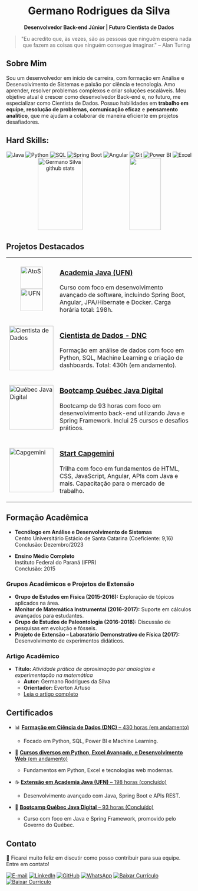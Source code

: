 <div align="center">

# Germano Rodrigues da Silva

**Desenvolvedor Back-end Júnior | Futuro Cientista de Dados**

> "Eu acredito que, às vezes, são as pessoas que ninguém espera nada que fazem as coisas que ninguém consegue imaginar." – Alan Turing

</div>

## Sobre Mim

Sou um desenvolvedor em início de carreira, com formação em Análise e Desenvolvimento de Sistemas e paixão por ciência e tecnologia. Amo aprender, resolver problemas complexos e criar soluções escaláveis. Meu objetivo atual é crescer como desenvolvedor Back-end e, no futuro, me especializar como Cientista de Dados. Possuo habilidades em **trabalho em equipe**, **resolução de problemas**, **comunicação eficaz** e **pensamento analítico**, que me ajudam a colaborar de maneira eficiente em projetos desafiadores.

## **Hard Skills:**

<div align="center">
  <img src="https://img.shields.io/badge/Java-ED8B00?style=for-the-badge&logo=java&logoColor=white" alt="Java" />
  <img src="https://img.shields.io/badge/Python-3776AB?style=for-the-badge&logo=python&logoColor=white" alt="Python" />
  <img src="https://img.shields.io/badge/SQL-4479A1?style=for-the-badge&logo=postgresql&logoColor=white" alt="SQL" />
  <img src="https://img.shields.io/badge/Spring_Boot-6DB33F?style=for-the-badge&logo=spring&logoColor=white" alt="Spring Boot" />
  <img src="https://img.shields.io/badge/Angular-DD0031?style=for-the-badge&logo=angular&logoColor=white" alt="Angular" />
  <img src="https://img.shields.io/badge/Git-F05032?style=for-the-badge&logo=git&logoColor=white" alt="Git" />
  <img src="https://img.shields.io/badge/PowerBI-F2C811?style=for-the-badge&logo=powerbi&logoColor=black" alt="Power BI" />
  <img src="https://img.shields.io/badge/Excel-217346?style=for-the-badge&logo=microsoft-excel&logoColor=white" alt="Excel" />
</div>

<div align="center">  
  <img width="49%" height="195px" src="https://github-readme-stats.vercel.app/api?username=Germano-Silva&show_icons=true&count_private=true&hide_border=true&title_color=3b82f6&icon_color=3b82f6&text_color=c9d1d9&bg_color=0d1117" alt="Germano Silva github stats" /> 
  <img width="41%" height="195px" src="https://github-readme-stats.vercel.app/api/top-langs/?username=Germano-Silva&layout=compact&hide_border=true&title_color=3b82f6&text_color=c9d1d9&bg_color=0d1117" />
</div>

## Projetos Destacados

<table>
  <tr>
    <td>
      <div align="center">
        <img src="https://pbs.twimg.com/profile_images/1676518449491705857/0L6O8t6z_400x400.png" width="60" alt="AtoS">
        <img src="https://encrypted-tbn0.gstatic.com/images?q=tbn:ANd9GcTCSWa-uW55-eRKBZ2T51rZZpSc9kuHR4rajOyXZQB3N7mitV31oyKwYZ8q-kDq-lPprL0&usqp=CAU" width="60" alt="UFN">
      </div>
    </td>
    <td>
      <h3>
        <a href="https://github.com/Germano-Silva/Academia_Java_AtoS_UFN" target="_blank">
          Academia Java (UFN)
        </a>
      </h3>
      <p>
        Curso com foco em desenvolvimento avançado de software, incluindo Spring Boot, Angular, JPA/Hibernate e Docker. Carga horária total: 198h.
      </p>
    </td>
  </tr>
  <tr>
    <td>
      <img src="https://cdn.prod.website-files.com/66143495d3e01ad1a958beed/667462e9008d76db39e58733_Icone_Curso_Cientista_de_Dados_DNC.webp" width="120" alt="Cientista de Dados">
    </td>
    <td>
      <h3>
        <a href="https://github.com/Germano-Silva/Cientista_de_Dados_DNC" target="_blank">
          Cientista de Dados - DNC
        </a>
      </h3>
      <p>
        Formação em análise de dados com foco em Python, SQL, Machine Learning e criação de dashboards. Total: 430h (em andamento).
      </p>
    </td>
  </tr>
  <tr>
    <td>
      <img src="https://hermes.digitalinnovation.one/tracks/90d89c5e-330e-4316-85af-e6d629677f68.png" width="120" alt="Québec Java Digital">
    </td>
    <td>
      <h3>
        <a href="https://github.com/Germano-Silva/BootcampQuebecJavaDigital" target="_blank">
          Bootcamp Québec Java Digital
        </a>
      </h3>
      <p>
        Bootcamp de 93 horas com foco em desenvolvimento back-end utilizando Java e Spring Framework. Inclui 25 cursos e desafios práticos.
      </p>
    </td>
  </tr>
  <tr>
    <td>
      <img src="https://companieslogo.com/img/orig/CAP.PA-9b4110b0.png?t=1720244491" width="120" alt="Capgemini">
    </td>
    <td>
      <h3>
        <a href="https://github.com/Germano-Silva/Start_Capgemini" target="_blank">
          Start Capgemini
        </a>
      </h3>
      <p>
        Trilha com foco em fundamentos de HTML, CSS, JavaScript, Angular, APIs com Java e mais. Capacitação para o mercado de trabalho.
      </p>
    </td>
  </tr>
</table>

## Formação Acadêmica

- **Tecnólogo em Análise e Desenvolvimento de Sistemas**  
  Centro Universitário Estácio de Santa Catarina (Coeficiente: 9,16)  
  Conclusão: Dezembro/2023  

- **Ensino Médio Completo**  
  Instituto Federal do Paraná (IFPR)  
  Conclusão: 2015

### Grupos Acadêmicos e Projetos de Extensão
- **Grupo de Estudos em Física (2015-2016):** Exploração de tópicos aplicados na área.  
- **Monitor de Matemática Instrumental (2016-2017):** Suporte em cálculos avançados para estudantes.  
- **Grupo de Estudos de Paleontologia (2016-2018):** Discussão de pesquisas em evolução e fósseis.  
- **Projeto de Extensão – Laboratório Demonstrativo de Física (2017):** Desenvolvimento de experimentos didáticos. 

### Artigo Acadêmico
- **Título:** *Atividade prática de aproximação por analogias e experimentação na matemática*  
  - **Autor:** Germano Rodrigues da Silva  
  - **Orientador:** Everton Artuso  
  - [Leia o artigo completo](https://www.ufrgs.br/xveie/wp-content/uploads/2020/04/SILVA-Germano.pdf)

## Certificados

- 📊 [**Formação em Ciência de Dados (DNC)** – 430 horas (em andamento)](https://github.com/Germano-Silva/Cientista_de_Dados_DNC)  
  - Focado em Python, SQL, Power BI e Machine Learning.

- 🐍 [**Cursos diversos em Python, Excel Avançado, e Desenvolvimento Web** (em andamento)](https://github.com/Germano-Silva/Curso_Python)  
  - Fundamentos em Python, Excel e tecnologias web modernas.

- ☕ [**Extensão em Academia Java (UFN)** – 198 horas (concluído)](https://github.com/Germano-Silva/Academia_Java_AtoS_UFN)  
  - Desenvolvimento avançado com Java, Spring Boot e APIs REST.

- 🍁 [**Bootcamp Québec Java Digital** – 93 horas (Concluído)](https://github.com/Germano-Silva/BootcampQuebecJavaDigital)  
  - Curso com foco em Java e Spring Framework, promovido pelo Governo do Québec.

## Contato

🚀 Ficarei muito feliz em discutir como posso contribuir para sua equipe. Entre em contato!

[![E-mail](https://img.shields.io/badge/Email-D14836?style=for-the-badge&logo=gmail&logoColor=white)](mailto:germanorodriguesdasilva@hotmail.com)
[![LinkedIn](https://img.shields.io/badge/LinkedIn-0A66C2?style=for-the-badge&logo=linkedin&logoColor=white)](https://www.linkedin.com/in/germanorodriguessilva/)
[![GitHub](https://img.shields.io/badge/GitHub-100000?style=for-the-badge&logo=github&logoColor=white)](https://github.com/Germano-Silva)
[![WhatsApp](https://img.shields.io/badge/WhatsApp-25D366?style=for-the-badge&logo=whatsapp&logoColor=white)](https://wa.me/5543991366614)
[![Baixar Currículo](https://img.shields.io/badge/Baixar%20Currículo-PDF-red?style=for-the-badge&logo=adobeacrobatreader)](https://github.com/Germano-Silva/Germano-Silva/blob/main/curriculo_germano.pdf)
<a href="https://raw.githubusercontent.com/Germano-Silva/Germano-Silva/main/curriculo_germano.pdf" download="curriculo_germano.pdf">
  <img src="https://img.shields.io/badge/Baixar%20Currículo-PDF-red?style=for-the-badge&logo=adobeacrobatreader" alt="Baixar Currículo">
</a>
